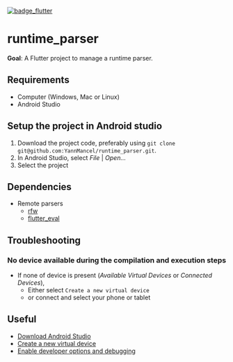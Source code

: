[![badge_flutter]][link_flutter_release]

# runtime_parser
**Goal**: A Flutter project to manage a runtime parser.

## Requirements
* Computer (Windows, Mac or Linux)
* Android Studio

## Setup the project in Android studio
1. Download the project code, preferably using `git clone git@github.com:YannMancel/runtime_parser.git`.
2. In Android Studio, select *File* | *Open...*
3. Select the project

## Dependencies
* Remote parsers
    * [rfw][dependency_rfw]
    * [flutter_eval][dependency_flutter_eval]

## Troubleshooting

### No device available during the compilation and execution steps
* If none of device is present (*Available Virtual Devices* or *Connected Devices*),
    * Either select `Create a new virtual device`
    * or connect and select your phone or tablet

## Useful
* [Download Android Studio][useful_android_studio]
* [Create a new virtual device][useful_virtual_device]
* [Enable developer options and debugging][useful_developer_options]

[badge_flutter]: https://img.shields.io/badge/flutter-v3.19.5-blue?logo=flutter
[link_flutter_release]: https://docs.flutter.dev/development/tools/sdk/releases
[dependency_rfw]: https://pub.dev/packages/rfw
[dependency_flutter_eval]: https://pub.dev/packages/flutter_eval
[useful_android_studio]: https://developer.android.com/studio
[useful_virtual_device]: https://developer.android.com/studio/run/managing-avds.html
[useful_developer_options]: https://developer.android.com/studio/debug/dev-options.html#enable

